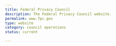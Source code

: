 ```yaml
---
title: Federal Privacy Council
description: The Federal Privacy Council website.
permalink: www.fpc.gov
type: website
category: council operations
status: current

---
```

